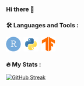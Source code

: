 ### Hi there 👋

### :hammer_and_wrench: Languages and Tools :
<div>
  <img src="https://github.com/devicons/devicon/blob/master/icons/rstudio/rstudio-plain.svg" title="R" alt="R" width="40" height="40"/>&nbsp;
  <img src="https://github.com/devicons/devicon/blob/master/icons/python/python-original.svg" title="Python" alt="Python" width="40" height="40"/>&nbsp;
  <img src="https://github.com/devicons/devicon/blob/master/icons/tensorflow/tensorflow-original.svg" title="Tensorflow" alt="Tensorflow" width="40" height="40"/>&nbsp;
</div>

### :fire: My Stats :
[![GitHub Streak](http://github-readme-streak-stats.herokuapp.com?user=raveon27&theme=dark&background=000000)](https://git.io/streak-stats)
<!--
**raveon27/raveon27** is a ✨ _special_ ✨ repository because its `README.md` (this file) appears on your GitHub profile.

Here are some ideas to get you started:

- 🔭 I’m currently working on ...
- 🌱 I’m currently learning ...
- 👯 I’m looking to collaborate on ...
- 🤔 I’m looking for help with ...
- 💬 Ask me about ...
- 📫 How to reach me: ...
- 😄 Pronouns: ...
- ⚡ Fun fact: ...
-->
